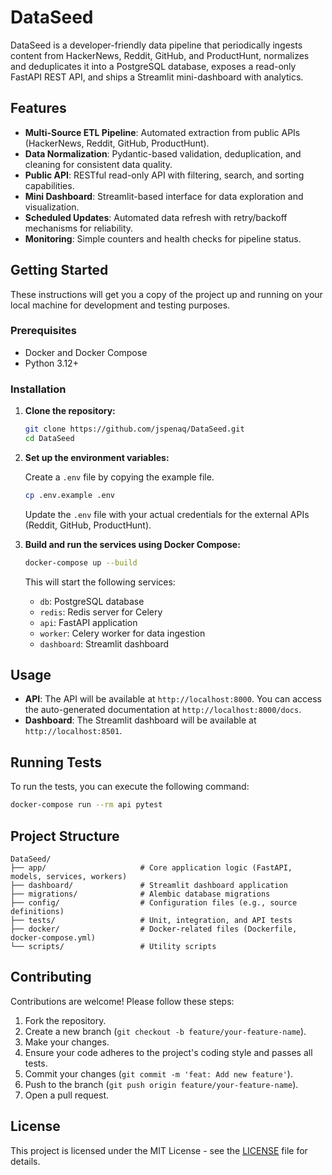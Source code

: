# DataSeed

DataSeed is a developer-friendly data pipeline that periodically ingests content from HackerNews, Reddit, GitHub, and ProductHunt, normalizes and deduplicates it into a PostgreSQL database, exposes a read-only FastAPI REST API, and ships a Streamlit mini-dashboard with analytics.

## Features

- **Multi-Source ETL Pipeline**: Automated extraction from public APIs (HackerNews, Reddit, GitHub, ProductHunt).
- **Data Normalization**: Pydantic-based validation, deduplication, and cleaning for consistent data quality.
- **Public API**: RESTful read-only API with filtering, search, and sorting capabilities.
- **Mini Dashboard**: Streamlit-based interface for data exploration and visualization.
- **Scheduled Updates**: Automated data refresh with retry/backoff mechanisms for reliability.
- **Monitoring**: Simple counters and health checks for pipeline status.

## Getting Started

These instructions will get you a copy of the project up and running on your local machine for development and testing purposes.

### Prerequisites

- Docker and Docker Compose
- Python 3.12+

### Installation

1.  **Clone the repository:**

    ```sh
    git clone https://github.com/jspenaq/DataSeed.git
    cd DataSeed
    ```

2.  **Set up the environment variables:**

    Create a `.env` file by copying the example file.

    ```sh
    cp .env.example .env
    ```

    Update the `.env` file with your actual credentials for the external APIs (Reddit, GitHub, ProductHunt).

3.  **Build and run the services using Docker Compose:**

    ```sh
    docker-compose up --build
    ```

    This will start the following services:
    -   `db`: PostgreSQL database
    -   `redis`: Redis server for Celery
    -   `api`: FastAPI application
    -   `worker`: Celery worker for data ingestion
    -   `dashboard`: Streamlit dashboard

## Usage

-   **API**: The API will be available at `http://localhost:8000`. You can access the auto-generated documentation at `http://localhost:8000/docs`.
-   **Dashboard**: The Streamlit dashboard will be available at `http://localhost:8501`.

## Running Tests

To run the tests, you can execute the following command:

```sh
docker-compose run --rm api pytest
```

## Project Structure

```
DataSeed/
├── app/                     # Core application logic (FastAPI, models, services, workers)
├── dashboard/               # Streamlit dashboard application
├── migrations/              # Alembic database migrations
├── config/                  # Configuration files (e.g., source definitions)
├── tests/                   # Unit, integration, and API tests
├── docker/                  # Docker-related files (Dockerfile, docker-compose.yml)
└── scripts/                 # Utility scripts
```

## Contributing

Contributions are welcome! Please follow these steps:

1.  Fork the repository.
2.  Create a new branch (`git checkout -b feature/your-feature-name`).
3.  Make your changes.
4.  Ensure your code adheres to the project's coding style and passes all tests.
5.  Commit your changes (`git commit -m 'feat: Add new feature'`).
6.  Push to the branch (`git push origin feature/your-feature-name`).
7.  Open a pull request.

## License

This project is licensed under the MIT License - see the [LICENSE](LICENSE) file for details.